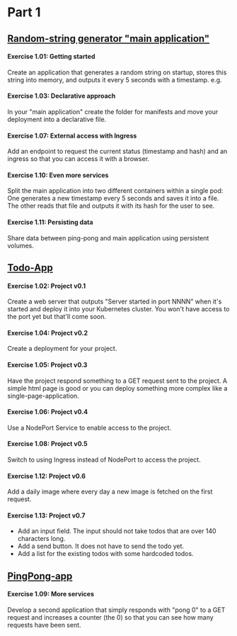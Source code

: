 
# Part 1

## [Random-string generator "main application"](/apps/random-string-app)

#### Exercise 1.01: Getting started

Create an application that generates a random string on startup, stores this string into memory, and outputs it every 5 seconds with a timestamp. e.g.

#### Exercise 1.03: Declarative approach

In your "main application" create the folder for manifests and move your deployment into a declarative file.

#### Exercise 1.07: External access with Ingress

Add an endpoint to request the current status (timestamp and hash) and an ingress so that you can access it with a browser.

#### Exercise 1.10: Even more services

Split the main application into two different containers within a single pod:
One generates a new timestamp every 5 seconds and saves it into a file. The other reads that file and outputs it with its hash for the user to see.

#### Exercise 1.11: Persisting data

Share data between ping-pong and main application using persistent volumes.

## [Todo-App](/apps/todo-app)

#### Exercise 1.02: Project v0.1

Create a web server that outputs "Server started in port NNNN" when it's started and deploy it into your Kubernetes cluster. You won't have access to the port yet but that'll come soon.

#### Exercise 1.04: Project v0.2

Create a deployment for your project.

#### Exercise 1.05: Project v0.3

Have the project respond something to a GET request sent to the project. A simple html page is good or you can deploy something more complex like a single-page-application.

#### Exercise 1.06: Project v0.4

Use a NodePort Service to enable access to the project.

#### Exercise 1.08: Project v0.5

Switch to using Ingress instead of NodePort to access the project.

#### Exercise 1.12: Project v0.6

Add a daily image where every day a new image is fetched on the first request.

#### Exercise 1.13: Project v0.7

- Add an input field. The input should not take todos that are over 140 characters long.
- Add a send button. It does not have to send the todo yet.
- Add a list for the existing todos with some hardcoded todos.

## [PingPong-app](/apps/pingpong-app)

#### Exercise 1.09: More services

Develop a second application that simply responds with "pong 0" to a GET request and increases a counter (the 0) so that you can see how many requests have been sent.

